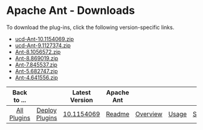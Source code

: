 
# Apache Ant - Downloads

To download the plug-ins, click the following version-specific links.

- [ucd-Ant-10.1154069.zip](https://raw.githubusercontent.com/UrbanCode/IBM-UCD-PLUGINS/main/files/Ant/ucd-Ant-10.1154069.zip)
- [ucd-Ant-9.1127374.zip](https://raw.githubusercontent.com/UrbanCode/IBM-UCD-PLUGINS/main/files/Ant/ucd-Ant-9.1127374.zip)
- [Ant-8.1056572.zip](https://raw.githubusercontent.com/UrbanCode/IBM-UCD-PLUGINS/main/files/Ant/Ant-8.1056572.zip)
- [Ant-8.869019.zip](https://raw.githubusercontent.com/UrbanCode/IBM-UCD-PLUGINS/main/files/Ant/Ant-8.869019.zip)
- [Ant-7.845537.zip](https://raw.githubusercontent.com/UrbanCode/IBM-UCD-PLUGINS/main/files/Ant/Ant-7.845537.zip)
- [Ant-5.682747.zip](https://raw.githubusercontent.com/UrbanCode/IBM-UCD-PLUGINS/main/files/Ant/Ant-5.682747.zip)
- [Ant-4.641556.zip](https://raw.githubusercontent.com/UrbanCode/IBM-UCD-PLUGINS/main/files/Ant/Ant-4.641556.zip)

|Back to ...||Latest Version|Apache Ant ||||
| :---: | :---: | :---: | :---: | :---: | :---: | :---: |
|[All Plugins](../../index.md)|[Deploy Plugins](../README.md)|[10.1154069](https://raw.githubusercontent.com/UrbanCode/IBM-UCD-PLUGINS/main/files/Ant/ucd-Ant-10.1154069.zip)|[Readme](README.md)|[Overview](overview.md)|[Usage](usage.md)|[Steps](steps.md)|
